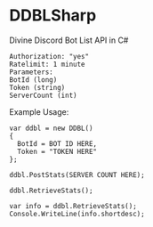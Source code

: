 # DDBLSharp
Divine Discord Bot List API in C#

```
Authorization: "yes"
Ratelimit: 1 minute
Parameters:
BotId (long)
Token (string)
ServerCount (int)
```


Example Usage:

```
var ddbl = new DDBL()
{
  BotId = BOT ID HERE,
  Token = "TOKEN HERE"
};

ddbl.PostStats(SERVER COUNT HERE);

ddbl.RetrieveStats();

var info = ddbl.RetrieveStats();
Console.WriteLine(info.shortdesc);
```

